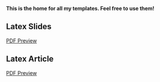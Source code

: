 **This is the home for all my templates. Feel free to use them!**

## Latex Slides

[PDF Preview](https://raw.githubusercontent.com/kylebutts/templates/master/latex-slides/auxiliary/slides.pdf)


## Latex Article

[PDF Preview](https://raw.githubusercontent.com/kylebutts/templates/master/latex-article/auxiliary/article.pdf)
